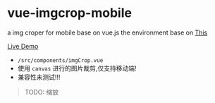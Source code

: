 # vue-imgcrop-mobile
a img croper for mobile base on vue.js
the environment  base on [This](https://github.com/ifelsee/vue-babel-playground)

 [Live Demo](https://ifelsee.github.io/vue-imgcrop-mobile/)

- `/src/components/imgCrop.vue`
- 使用 `canvas` 进行的图片裁剪,仅支持移动端!
- 兼容性未测试!!!

>TODO: 缩放
